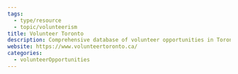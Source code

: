 ```yaml
---
tags:
  - type/resource
  - topic/volunteerism
title: Volunteer Toronto
description: Comprehensive database of volunteer opportunities in Toronto.
website: https://www.volunteertoronto.ca/
categories:
  - volunteerOpportunities
---
```

